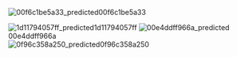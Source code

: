 
![00f6c1be5a33_predicted](https://github.com/Y-StarryDreamer/123/assets/100391674/9c9fd530-6c20-443c-b358-ccd552773f31)00f6c1be5a33

![1d11794057ff_predicted](https://github.com/Y-StarryDreamer/123/assets/100391674/b7b76fd1-ae90-4945-8e3a-366018587082)1d11794057ff
![00e4ddff966a_predicted](https://github.com/Y-StarryDreamer/123/assets/100391674/21893a38-8696-4734-9f50-0ce756a755f2)00e4ddff966a  
![0f96c358a250_predicted](https://github.com/Y-StarryDreamer/123/assets/100391674/572cfb6e-94a6-4fe1-97ef-f776e25b706a)0f96c358a250
